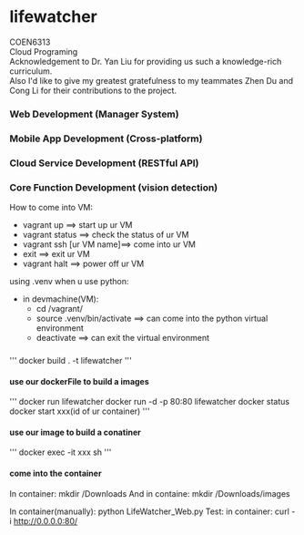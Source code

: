 # lifewatcher

COEN6313</br>
Cloud Programing</br>
Acknowledgement to Dr. Yan Liu for providing us such a knowledge-rich curriculum.</br>
Also I'd like to give my greatest gratefulness to my teammates Zhen Du and Cong Li for their contributions to the project.</br>

### Web Development (Manager System)

### Mobile App Development (Cross-platform)

### Cloud Service Development (RESTful API)

### Core  Function Development (vision detection)

How to come into VM:
- vagrant up  ==> start up ur VM
- vagrant status ==> check the status of ur VM
- vagrant ssh [ur VM name]==> come into ur VM
- exit ==> exit ur VM
- vagrant halt ==> power off ur VM

using .venv when u use python:
- in devmachine(VM):
    - cd /vagrant/
    - source .venv/bin/activate ==> can come into the python virtual environment
    - deactivate  ==> can exit the virtual environment
###
'''
docker build . -t lifewatcher
'''
#### use our dockerFile to build a images

'''
docker run lifewatcher
docker run -d -p 80:80 lifewatcher
docker status
docker start xxx(id of ur container)
'''
#### use our image to build a conatiner 

'''
docker exec -it xxx sh
'''
#### come into the container

In container: mkdir /Downloads 
And in containe: mkdir /Downloads/images

In container(manually): python LifeWatcher_Web.py 
Test: in container: curl -i http://0.0.0.0:80/
